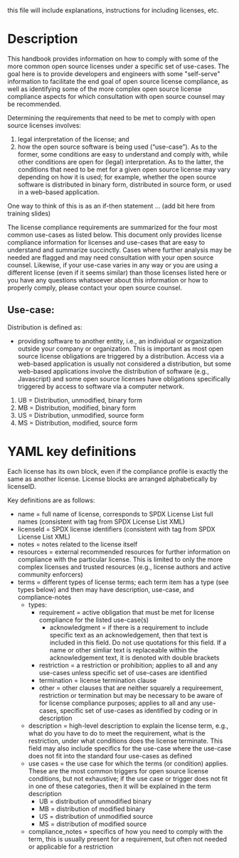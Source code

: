 this file will include explanations, instructions for including licenses, etc. 

# Description
This handbook provides information on how to comply with some of the more common open source licenses under a specific set of use-cases. The goal here is to provide developers and engineers with some "self-serve" information to facilitate the end goal of open source license compliance, as well as identifying some of the more complex open source license compliance aspects for which consultation with open source counsel may be recommended. 
  
Determining the requirements that need to be met to comply with open source licenses involves: 
1) legal interpretation of the license; and 
2) how the open source software is being used (“use-case”). 
As to the former, some conditions are easy to understand and comply with, while other conditions are open for (legal) interpretation. 
As to the latter, the conditions that need to be met for a given open source license may vary depending on how it is used; for example, whether the open source software is distributed in binary form, distributed in source form, or used in a web-based application. 

One way to think of this is as an if-then statement ... (add bit here from training slides)

The license compliance requirements are summarized for the four most common use-cases as listed below. This document only provides license compliance information for licenses and use-cases that are easy to understand and summarize succinctly.  Cases where further analysis may be needed are flagged and may need consultation with your open source counsel.  Likewise, if your use-case varies in any way or you are using a different license (even if it seems similar) than those licenses listed here or you have any questions whatsoever about this information or how to properly comply, please contact your open source counsel.
  
## Use-case:
Distribution is defined as: 
* providing software to another entity, i.e., an individual or organization outside your company or organization. This is important as most open source license obligations are triggered by a distribution. Access via a web-based application is usually not considered a distribution, but some web-based applications involve the distribution of software (e.g., Javascript) and some open source licenses have obligations specifically triggered by access to software via a computer network.

1)	UB = Distribution, unmodified, binary form 
2)	MB = Distribution, modified, binary form 
3)	US = Distribution, unmodified, source form 
4)	MS = Distribution, modified, source form 

# YAML key definitions
Each license has its own block, even if the compliance profile is exactly the same as another license. 
License blocks are arranged alphabetically by licenseID.

Key definitions are as follows:

* name = full name of license, corresponds to SPDX License List full names (consistent with tag from SPDX License List XML) 
* licenseId = SPDX license identifiers (consistent with tag from SPDX License List XML) 
* notes = notes related to the license itself
* resources = external recommended resources for further information on compliance with the particular license. This is limited to only the more complex licenses and trusted resources (e.g., license authors and active community enforcers)
* terms = different types of license terms; each term item has a type (see types below) and then may have description, use-case, and compliance-notes
  * types:
    * requirement = active obligation that must be met for license compliance for the listed use-case(s)
      * acknowledgment = if there is a requirement to include specific text as an acknowledgement, then that text is included in this field. Do not use quotations for this field. If a name or other simliar text is replaceable within the acknowledgement text, it is denoted with double brackets
    * restriction = a restriction or prohibition; applies to all and any use-cases unless specific set of use-cases are identified
    * termination = license termination clause 
    * other = other clauses that are neither squarely a requireement, restriction or termination but may be necessary to be aware of for license compliance purposes; applies to all and any use-cases, specific set of use-cases as identified by coding or in description
  * description = high-level description to explain the license term, e.g., what do you have to do to meet the requirement, what is the restriction, under what conditions does the license terminate. This field may also include specifics for the use-case where the use-case does not fit into the standard four use-cases as defined
  * use cases = the use case for which the terms (or condition) applies. These are the most common triggers for open source license conditions, but not exhaustive; if the use case or trigger does not fit in one of these categories, then it will be explained in the term description
    * UB = distribution of unmodified binary
    * MB = distribution of modified binary
    * US = distribution of unmodified source
    * MS = distribution of modified source
  *  compliance_notes = specifics of how you need to comply with the term, this is usually present for a requirement, but often not needed or applicable for a restriction
 
 
